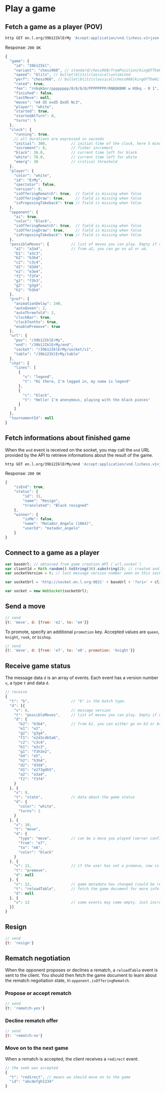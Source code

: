 # Play a game

## Fetch a game as a player (POV)

```sh
http GET en.l.org/39b12IklErMy 'Accept:application/vnd.lichess.v1+json'
```

Response: `200 OK`
```javascript
{
  "game": {
    "id": "39b12Ikl",
    "variant": "chess960", // standard/chess960/fromPosition/kingOfTheHill/threeCheck
    "speed": "blitz", // bullet|blitz|classical|unlimited
    "perf": "chess960", // bullet|blitz|classical|chess960|kingOfTheHill|threeCheck
    "rated": true,
    "fen": "rnbqkbnr/pppppppp/8/8/8/8/PPPPPPPP/RNBQKBNR w KQkq - 0 1",
    "finished": false,
    "lastMove": null,
    "moves": "e4 d5 exd5 Qxd5 Nc3",
    "player": "white",
    "started": true,
    "startedAtTurn": 0,
    "turns": 5
  },
  "clock": {
    "running": true,
    // all durations are expressed in seconds
    "initial": 300,           // initial time of the clock, here 5 minutes
    "increment": 8,           // fisher increment
    "black": 36.0,            // current time left for black
    "white": 78.0,            // current time left for white
    "emerg": 30               // critical threshold
  },
  "player": {
    "color": "white",
    "id": "ErMy",
    "spectator": false,
    "version": 0,
    "isOfferingRematch": true,  // field is missing when false
    "isOfferingDraw": true,     // field is missing when false
    "isProposingTakeback": true // field is missing when false
  },
  "opponent": {
    "ai": true,
    "color": "black",
    "isOfferingRematch": true,  // field is missing when false
    "isOfferingDraw": true,     // field is missing when false
    "isProposingTakeback": true // field is missing when false
  },
  "possibleMoves": {          // list of moves you can play. Empty if not your turn to play.
    "a2": "a3a4",             // from a2, you can go on a3 or a4.
    "b1": "a3c3",
    "b2": "b3b4",
    "c2": "c3c4",
    "d2": "d3d4",
    "e2": "e3e4",
    "f2": "f3f4",
    "g1": "f3h3",
    "g2": "g3g4",
    "h2": "h3h4"
  },
  "pref": {
    "animationDelay": 240,
    "autoQueen": 2,
    "autoThreefold": 2,
    "clockBar": true,
    "clockTenths": true,
    "enablePremove": true
  },
  "url": {
    "pov": "/39b12IklErMy",
    "end": "/39b12IklErMy/end",
    "socket": "/39b12IklErMy/socket/v1",
    "table": "/39b12IklErMy/table"
  },
  "chat": {
    "lines": [
      {
        "u": "legend",
        "t": "Hi there, I'm logged in, my name is legend"
      },
      {
        "c": "black",
        "t": "Hello! I'm anonymous, playing with the black pieces"
      }
    ]
  },
  "tournamentId": null
}
```

## Fetch informations about finished game

When the `end` event is received on the socket,
you may call the `end` URL provided by the API
to retrieve informations about the result of the game.

```sh
http GET en.l.org/39b12IklErMy/end 'Accept:application/vnd.lichess.v1+json'
```

Response: `200 OK`
```javascript
{
    "isEnd": true,
    "status": {
        "id": 31,
        "name": "Resign",
        "translated": "Black resigned"
    },
    "winner": {
        "isMe": false,
        "name": "Matador_Angelo (1864)",
        "userId": "matador_angelo"
    }
}
```

## Connect to a game as a player

```javascript
var baseUrl; // obtained from game creation API (`url.socket`)
var clientId = Math.random().toString(36).substring(2); // created and stored by the client
var socketVersion = 0; // last message version number seen on this socket. Starts at zero.

var socketUrl = 'http://socket.en.l.org:9021' + baseUrl + '?sri=' + clientId + '&version=' + socketVersion;

var socket = new WebSocket(socketUrl);
```

## Send a move

```javascript
// send
{t: 'move', d: {from: 'e2', to: 'e4'}}
```

To promote, specify an additional `promotion` key.
Accepted values are `queen`, `knight`, `rook`, or `bishop`.

```javascript
// send
{t: 'move', d: {from: 'e7', to: 'e8', promotion: 'knight'}}
```

## Receive game status

The message data `d` is an array of events.
Each event has a version number `v`, a type `t` and data `d`.

```javascript
// receive
{
  "t": "b",                   // "b" is the batch type.
  "d": [{
    "v": 8,                   // message version
    "t": "possibleMoves",     // list of moves you can play. Empty if not your turn to play.
    "d": {
      "b2": "b3b4",           // from b2, you can either go on b3 or b4.
      "e1": "e2",
      "g2": "g3g4",
      "f1": "e2d3c4b5a6",
      "c2": "c3c4",
      "b1": "a3c3",
      "g1": "f3h3e2",
      "e4": "e5",
      "h2": "h3h4",
      "d2": "d3d4",
      "d1": "e2f3g4h5",
      "a2": "a3a4",
      "f2": "f3f4"
    }
  }, {
    "v": 9,
    "t": "state",             // data about the game status
    "d": {
      "color": "white",
      "turns": 2
    }
  }, {
    "v": 10,
    "t": "move",
    "d": {
      "type": "move",         // can be a move you played (server confirmation) or your opponent move.
      "from": "e7",
      "to": "e6",
      "color": "black"
    }
  }, {
    "v": 11,                  // if the user has set a premove, now is the time to play it.
    "t": "premove",
    "d": null
  }, {
    "v": 12,                  // game metadata has changed (could be rematch negotiation, for instance)
    "t": "reloadTable",       // fetch the game document for more info
    "d": null
  }, {
    "v": 13                   // some events may come empty. Just increment the client socket version.
  }]
}
```

## Resign

```javascript
// send
{t: 'resign'}
```

## Rematch negotiation

When the opponent proposes or declines a rematch,
a `reloadTable` event is sent to the client.
You should then fetch the game document to learn about
the rematch negotiation state, in `opponent.isOfferingRematch`.

### Propose or accept rematch

```javascript
// send
{t: 'rematch-yes'}
```

### Decline rematch offer

```javascript
// send
{t: 'rematch-no'}
```

### Move on to the next game

When a rematch is accepted, the client receives a `redirect` event.

```javascript
// the seek was accepted
{
  "t": "redirect", // means we should move on to the game
  "id": "abcdefgh1234"
}
```
